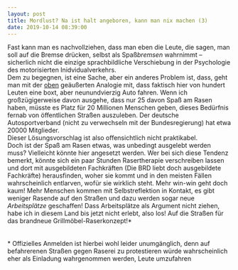 ```yaml
---
layout: post
title: Mordlust? Na ist halt angeboren, kann man nix machen (3)
date: 2019-10-14 08:39:00
---
```


Fast kann man es nachvollziehen, dass man eben die Leute, die sagen, man soll auf die Bremse drücken, selbst als Spaß*bremsen* wahrnimmt – sicherlich nicht die einzige sprachbildliche Verschiebung in der Psychologie des motorisierten Inidvidualverkehrs. <br>
Dem zu begegnen, ist eine Sache, aber ein anderes Problem ist, dass, geht man mit der [oben](https://grillmoebel.github.io/2019/10/14/fifteenth-post/) geäußerten Analogie mit, dass faktisch hier von hundert Leuten eine boxt, aber neunundvierzig Auto fahren. Wenn ich großzügigerweise davon ausgehe, dass nur 25 davon Spaß am Rasen haben, müsste es Platz für 20 Millionen Menschen geben, dieses Bedürfnis fernab von öffentlichen Straßen auszuleben. Der deutsche Autosportverband (nicht zu verwechseln mit der Bundesregierung) hat etwa 20000 Mitglieder.<br>
Dieser Lösungsvorschlag ist also offensichtlich nicht praktikabel. <br>
Doch ist der Spaß am Rasen etwas, was unbedingt ausgelebt werden muss? Vielleicht könnte hier angesetzt werden. Wer bei sich diese Tendenz bemerkt, könnte sich ein paar Stunden Rasertherapie verschreiben lassen und dort mit ausgebildeten Fachkräften (Die BRD liebt doch ausgebildete Fachkräfte) herausfinden, woher sie kommt und in den meisten Fällen wahrscheinlich entlarven, wofür sie wirklich steht. Mehr win-win geht doch kaum! Mehr Menschen kommen mit Selbstreflektion in Kontakt, es gibt weniger Rasende auf den Straßen und dazu werden sogar neue *Arbeitsplätze* geschaffen! Dass Arbeitsplätze als Argument nicht ziehen, habe ich in diesem Land bis jetzt nicht erlebt, also los! Auf die Straßen für das brandneue Grillmöbel-Raserkonzept!\*
<br><br><br>
\* Offizielles Anmelden ist hierbei wohl leider unumgänglich, denn auf befahrerenen Straßen gegen Raserei zu protestieren würde wahrscheinlich eher als Einladung wahrgenommen werden, Leute umzufahren

